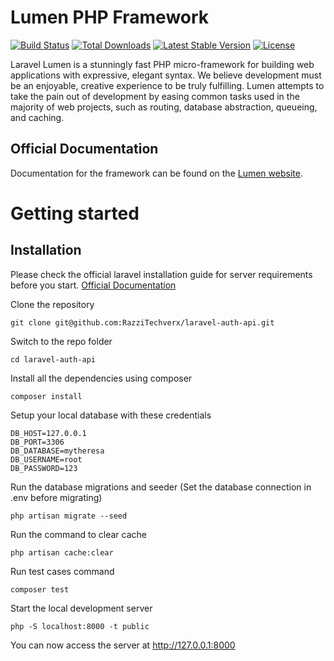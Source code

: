 # Lumen PHP Framework

[![Build Status](https://travis-ci.org/laravel/lumen-framework.svg)](https://travis-ci.org/laravel/lumen-framework)
[![Total Downloads](https://img.shields.io/packagist/dt/laravel/framework)](https://packagist.org/packages/laravel/lumen-framework)
[![Latest Stable Version](https://img.shields.io/packagist/v/laravel/framework)](https://packagist.org/packages/laravel/lumen-framework)
[![License](https://img.shields.io/packagist/l/laravel/framework)](https://packagist.org/packages/laravel/lumen-framework)

Laravel Lumen is a stunningly fast PHP micro-framework for building web applications with expressive, elegant syntax. We believe development must be an enjoyable, creative experience to be truly fulfilling. Lumen attempts to take the pain out of development by easing common tasks used in the majority of web projects, such as routing, database abstraction, queueing, and caching.

## Official Documentation

Documentation for the framework can be found on the [Lumen website](https://lumen.laravel.com/docs).

# Getting started

## Installation

Please check the official laravel installation guide for server requirements before you start. [Official Documentation](https://laravel.com/docs/5.4/installation#installation)

Clone the repository

    git clone git@github.com:RazziTechverx/laravel-auth-api.git

Switch to the repo folder

    cd laravel-auth-api

Install all the dependencies using composer

    composer install

Setup your local database with these credentials

    DB_HOST=127.0.0.1
    DB_PORT=3306
    DB_DATABASE=mytheresa
    DB_USERNAME=root
    DB_PASSWORD=123

Run the database migrations and seeder (Set the database connection in .env before migrating)

    php artisan migrate --seed

Run the command to clear cache

    php artisan cache:clear

Run test cases command

    composer test

Start the local development server

    php -S localhost:8000 -t public

You can now access the server at http://127.0.0.1:8000
